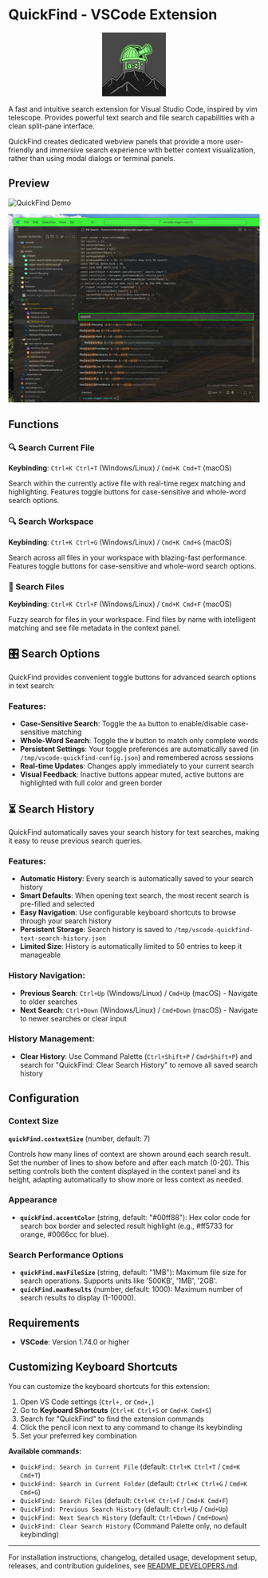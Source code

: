 # QuickFind - VSCode Extension

<div align="center">
  <img src="assets/images/quickfind-logo.png" alt="QuickFind Logo" width="128" height="128">
</div>

A fast and intuitive search extension for Visual Studio Code, inspired by vim telescope. 
Provides powerful text search and file search capabilities with a clean split-pane interface.

QuickFind creates dedicated webview panels that provide a more user-friendly and immersive search experience with better context visualization, rather than using modal dialogs or terminal panels.

## Preview

![QuickFind Demo](https://raw.githubusercontent.com/pseudoincorrect/vscode-quickfind/main/assets/images/text-search.gif)

![File Search Demo](assets/images/file-search.jpg)

## Functions

### 🔍 Search Current File
**Keybinding**: `Ctrl+K Ctrl+T` (Windows/Linux) / `Cmd+K Cmd+T` (macOS)

Search within the currently active file with real-time regex matching and highlighting. Features toggle buttons for case-sensitive and whole-word search options.

### 🔍 Search Workspace
**Keybinding**: `Ctrl+K Ctrl+G` (Windows/Linux) / `Cmd+K Cmd+G` (macOS)

Search across all files in your workspace with blazing-fast performance. Features toggle buttons for case-sensitive and whole-word search options.

### 📁 Search Files
**Keybinding**: `Ctrl+K Ctrl+F` (Windows/Linux) / `Cmd+K Cmd+F` (macOS)

Fuzzy search for files in your workspace. Find files by name with intelligent matching and see file metadata in the context panel.

## 🎛️ Search Options

QuickFind provides convenient toggle buttons for advanced search options in text search:

### Features:
- **Case-Sensitive Search**: Toggle the `Aa` button to enable/disable case-sensitive matching
- **Whole-Word Search**: Toggle the `W` button to match only complete words
- **Persistent Settings**: Your toggle preferences are automatically saved (in `/tmp/vscode-quickfind-config.json`) and remembered across sessions
- **Real-time Updates**: Changes apply immediately to your current search
- **Visual Feedback**: Inactive buttons appear muted, active buttons are highlighted with full color and green border

## ⏳ Search History

QuickFind automatically saves your search history for text searches, making it easy to reuse previous search queries.

### Features:
- **Automatic History**: Every search is automatically saved to your search history
- **Smart Defaults**: When opening text search, the most recent search is pre-filled and selected
- **Easy Navigation**: Use configurable keyboard shortcuts to browse through your search history
- **Persistent Storage**: Search history is saved to `/tmp/vscode-quickfind-text-search-history.json`
- **Limited Size**: History is automatically limited to 50 entries to keep it manageable

### History Navigation:
- **Previous Search**: `Ctrl+Up` (Windows/Linux) / `Cmd+Up` (macOS) - Navigate to older searches
- **Next Search**: `Ctrl+Down` (Windows/Linux) / `Cmd+Down` (macOS) - Navigate to newer searches or clear input

### History Management:
- **Clear History**: Use Command Palette (`Ctrl+Shift+P` / `Cmd+Shift+P`) and search for "QuickFind: Clear Search History" to remove all saved search history

## Configuration

### Context Size
**`quickFind.contextSize`** (number, default: 7)

Controls how many lines of context are shown around each search result. Set the number of lines to show before and after each match (0-20). This setting controls both the content displayed in the context panel and its height, adapting automatically to show more or less context as needed.

### Appearance

- **`quickFind.accentColor`** (string, default: "#00ff88"): Hex color code for search box border and selected result highlight (e.g., #ff5733 for orange, #0066cc for blue).

### Search Performance Options

- **`quickFind.maxFileSize`** (string, default: "1MB"): Maximum file size for search operations. Supports units like '500KB', '1MB', '2GB'.
- **`quickFind.maxResults`** (number, default: 1000): Maximum number of search results to display (1-10000).

## Requirements

- **VSCode**: Version 1.74.0 or higher

## Customizing Keyboard Shortcuts

You can customize the keyboard shortcuts for this extension:

1. Open VS Code settings (`Ctrl+,` or `Cmd+,`)
2. Go to **Keyboard Shortcuts** (`Ctrl+K Ctrl+S` or `Cmd+K Cmd+S`)
3. Search for "QuickFind" to find the extension commands
4. Click the pencil icon next to any command to change its keybinding
5. Set your preferred key combination

**Available commands:**
- `QuickFind: Search in Current File` (default: `Ctrl+K Ctrl+T` / `Cmd+K Cmd+T`)
- `QuickFind: Search in Current Folder` (default: `Ctrl+K Ctrl+G` / `Cmd+K Cmd+G`)
- `QuickFind: Search Files` (default: `Ctrl+K Ctrl+F` / `Cmd+K Cmd+F`)
- `QuickFind: Previous Search History` (default: `Ctrl+Up` / `Cmd+Up`)
- `QuickFind: Next Search History` (default: `Ctrl+Down` / `Cmd+Down`)
- `QuickFind: Clear Search History` (Command Palette only, no default keybinding)

---

For installation instructions, changelog, detailed usage, development setup, releases, and contribution guidelines, see [README_DEVELOPERS.md](README_DEVELOPERS.md).
